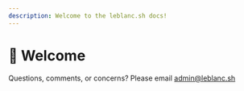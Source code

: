 ```yaml
---
description: Welcome to the leblanc.sh docs!
---
```


# 👋 Welcome

Questions, comments, or concerns? Please email [admin@leblanc.sh](mailto:admin@leblanc.sh)
